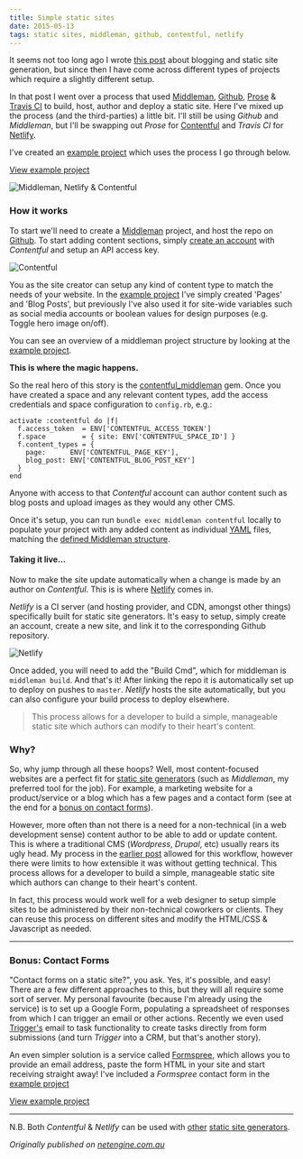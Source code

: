 ```yaml
---
title: Simple static sites
date: 2015-05-13
tags: static sites, middleman, github, contentful, netlify
---
```


It seems not too long ago I wrote [this post](http://netengine.com.au/blog/blogging-straight-from-prose-io/) about blogging and static site generation, but since then I have come across different types of projects which require a slightly different setup.

In that post I went over a process that used [Middleman](https://middlemanapp.com/), [Github](https://github.com/), [Prose](http://prose.io/) & [Travis CI](https://travis-ci.org/) to build, host, author and deploy a static site. Here I've mixed up the process (and the third-parties) a little bit. I'll still be using _Github_ and _Middleman_, but I'll be swapping out _Prose_ for [Contentful](https://www.contentful.com/) and _Travis CI_ for [Netlify](https://www.netlify.com/).

I've created an [example project](https://github.com/net-engine/simple_static_site_example) which uses the process I go through below.

<a class="button button-large" href="https://github.com/net-engine/simple_static_site_example">View example project</a>

![Middleman, Netlify & Contentful](http://netengine-blog-media.s3.amazonaws.com/simple_static_sites/third-party-logos.png)


### How it works

To start we'll need to create a [Middleman](https://middlemanapp.com/basics/install/) project, and host the repo on [Github](https://github.com/). To start adding content sections, simply [create an account](https://be.contentful.com/register) with _Contentful_ and setup an API access key.

![Contentful](http://netengine-blog-media.s3.amazonaws.com/simple_static_sites/contentful.png)

You as the site creator can setup any kind of content type to match the needs of your website. In the [example project](https://github.com/net-engine/simple_static_site_example) I've simply created 'Pages' and 'Blog Posts', but previously I've also used it for site-wide variables such as social media accounts or boolean values for design purposes (e.g. Toggle hero image on/off).

You can see an overview of a middleman project structure by looking at the [example project](https://github.com/net-engine/simple_static_site_example).

**This is where the magic happens.**

So the real hero of this story is the [contentful_middleman](https://github.com/contentful-labs/contentful_middleman) gem. Once you have created a space and any relevant content types, add the access credentials and space configuration to `config.rb`, e.g.:

    activate :contentful do |f|
      f.access_token  = ENV['CONTENTFUL_ACCESS_TOKEN']
      f.space         = { site: ENV['CONTENTFUL_SPACE_ID'] }
      f.content_types = {
        page:      ENV['CONTENTFUL_PAGE_KEY'],
        blog_post: ENV['CONTENTFUL_BLOG_POST_KEY']
      }
    end

Anyone with access to that _Contentful_ account can author content such as blog posts and upload images as they would any other CMS.

Once it's setup, you can run `bundle exec middleman contentful` locally to populate your project with any added content as individual [YAML](http://yaml.org/) files, matching the [defined Middleman structure](https://middlemanapp.com/advanced/data_files/).


#### Taking it live...

Now to make the site update automatically when a change is made by an author on _Contentful_. This is is where [Netlify](https://www.netlify.com/) comes in.

_Netlify_ is a CI server (and hosting provider, and CDN, amongst other things) specifically built for static site generators. It's easy to setup, simply create an account, create a new site, and link it to the corresponding Github repository.

![Netlify](http://netengine-blog-media.s3.amazonaws.com/simple_static_sites/netlify.png)

Once added, you will need to add the "Build Cmd", which for middleman is `middleman build`. And that's it! After linking the repo it is automatically set up to deploy on pushes to `master`. _Netlify_ hosts the site automatically, but you can also configure your build process to deploy elsewhere.

> This process allows for a developer to build a simple, manageable static site which authors can modify to their heart's content.


### Why?

So, why jump through all these hoops? Well, most content-focused websites are a perfect fit for [static site generators](https://www.staticgen.com/) (such as _Middleman_, my preferred tool for the job). For example, a marketing website for a product/service or a blog which has a few pages and a contact form (see at the end for a [bonus on contact forms](#contact_forms)).

However, more often than not there is a need for a non-technical (in a web development sense) content author to be able to add or update content. This is where a traditional CMS (_Wordpress_, _Drupal_, etc) usually rears its ugly head. My process in the [earlier post](http://netengine.com.au/blog/blogging-straight-from-prose-io/) allowed for this workflow, however there were limits to how extensible it was without getting technical. This process allows for a developer to build a simple, manageable static site which authors can change to their heart's content.

In fact, this process would work well for a web designer to setup simple sites to be administered by their non-technical coworkers or clients. They can reuse this process on different sites and modify the HTML/CSS & Javascript as needed.

<hr id="contact_forms">

### Bonus: Contact Forms

"Contact forms on a static site?", you ask. Yes, it's possible, and easy! There are a few different approaches to this, but they will all require some sort of server. My personal favourite (because I'm already using the service) is to set up a Google Form, populating a spreadsheet of responses from which I can trigger an email or other actions. Recently we even used [Trigger's](https://triggerapp.com) email to task functionality to create tasks directly from form submissions (and turn _Trigger_ into a CRM, but that's another story).

An even simpler solution is a service called [Formspree](https://formspree.io/), which allows you to provide an email address, paste the form HTML in your site and start receiving straight away! I've included a _Formspree_ contact form in the [example project](http://net-engine.github.io/simple_static_site_example/contact/)

<a class="button button-large" href="https://github.com/net-engine/simple_static_site_example">View example project</a>

---

N.B. Both _Contentful_ & _Netlify_ can be used with [other](https://github.com/contentful-labs/contentful-metalsmith) [static site generators](https://www.staticgen.com/).


_Originally published on [netengine.com.au](http://netengine.com.au/blog/simple-static-sites/)_

<link rel="canonical" href="http://netengine.com.au/blog/simple-static-sites/">

